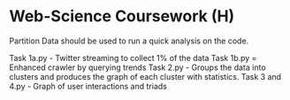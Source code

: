 # Web-Science Coursework (H)

Partition Data should be used to run a quick analysis on the code. 

Task 1a.py - Twitter streaming to collect 1% of the data
Task 1b.py = Enhanced crawler by querying trends
Task 2.py - Groups the data into clusters and produces the graph of each cluster with statistics.
Task 3 and 4.py - Graph of user interactions and triads
